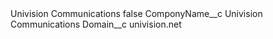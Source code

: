 <?xml version="1.0" encoding="UTF-8"?>
<CustomMetadata xmlns="http://soap.sforce.com/2006/04/metadata" xmlns:xsi="http://www.w3.org/2001/XMLSchema-instance" xmlns:xsd="http://www.w3.org/2001/XMLSchema">
    <label>Univision Communications</label>
    <protected>false</protected>
    <values>
        <field>ComponyName__c</field>
        <value xsi:type="xsd:string">Univision Communications</value>
    </values>
    <values>
        <field>Domain__c</field>
        <value xsi:type="xsd:string">univision.net</value>
    </values>
</CustomMetadata>
